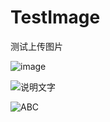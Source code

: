 # TestImage
测试上传图片

 ![image](https://github.com/TestImageTestImage/TestImage/raw/master/screenshots/1.png)

![说明文字](/screenshots/1.png)



![ABC](http://www.baidu.com/img/bdlogo.gif) 
